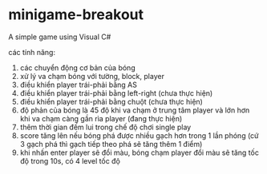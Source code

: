 # minigame-breakout
A simple game using Visual C#

các tính năng:
1. các chuyển động cơ bản của bóng
2. xử lý va chạm bóng với tường, block, player
3. điều khiển player trái-phải bằng AS
4. điều khiển player trái-phải bằng left-right (chưa thực hiện)
5. điều khiển player trái-phải bằng chuột (chưa thực hiện)
6. độ phản của bóng là 45 độ khi va chạm ở trung tâm player và lớn hơn khi va chạm càng gần rìa player (đang thực hiện)
7. thêm thời gian đếm lui trong chế độ chơi single play
8. score tăng lên nếu bóng phá được nhiều gạch hơn trong 1 lần phóng (cứ 3 gạch phá thì gạch tiếp theo phá sẽ tăng thêm 1 điểm)
9. khi nhấn enter player sẽ đổi màu, bóng chạm player đổi màu sẽ tăng tốc độ trong 10s, có 4 level tốc độ

